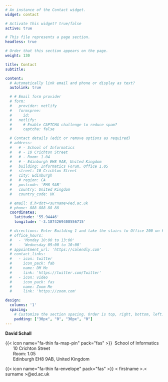 ```yaml
---
# An instance of the Contact widget.
widget: contact

# Activate this widget? true/false
active: true

# This file represents a page section.
headless: true

# Order that this section appears on the page.
weight: 130

title: Contact
subtitle:

content:
  # Automatically link email and phone or display as text?
  autolink: true

  # # Email form provider
  # form:
  #   provider: netlify
  #   formspree:
  #     id:
  #   netlify:
  #     # Enable CAPTCHA challenge to reduce spam?
  #     captcha: false

  # Contact details (edit or remove options as required)
  # address:
  #   # - School of Informatics
  #   # - 10 Crichton Street
  #   # - Room: 1.04
  #   # - Edinburgh EH8 9AB, United Kingdom
  #   building: Informatics Forum, Office 1.05
  #   street: 10 Crichton Street
  #   city: Edinburgh
  #   # region: CA
  #   postcode: 'EH8 9AB'
  #   country: United Kingdom
  #   country_code: UK

  # email: d.h<dot><surname>@ed.ac.uk
  # phone: 888 888 88 88
  coordinates:
    latitude: '55.94446'
    longitude: '-3.1874269408556715'

  # directions: Enter Building 1 and take the stairs to Office 200 on Floor 2
  # office_hours:
  #   - 'Monday 10:00 to 13:00'
  #   - 'Wednesday 09:00 to 10:00'
  # appointment_url: 'https://calendly.com'
  # contact_links:
  #   - icon: twitter
  #     icon_pack: fab
  #     name: DM Me
  #     link: 'https://twitter.com/Twitter'
  #   - icon: video
  #     icon_pack: fas
  #     name: Zoom Me
  #     link: 'https://zoom.com'

design:
  columns: '1'
  spacing:
    # Customize the section spacing. Order is top, right, bottom, left.
    padding: ["30px", "0", "30px", "0"]
---
```


**David Schall**

{{< icon name="fa-thin fa-map-pin" pack="fas" >}}
&nbsp;School of Informatics \
&emsp;&ensp; 10 Crichton Street \
&emsp;&ensp; Room: 1.05 \
&emsp;&ensp; Edinburgh EH8 9AB, United Kingdom

{{< icon name="fa-thin fa-envelope" pack="fas" >}} < firstname >.< surname >@ed.ac.uk